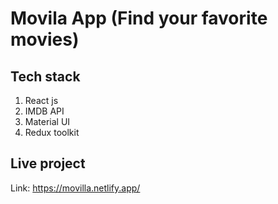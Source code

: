 # Movila App (Find your favorite movies)

## Tech stack
1. React js
2. IMDB API
3. Material UI
4. Redux toolkit

## Live project
Link: https://movilla.netlify.app/
